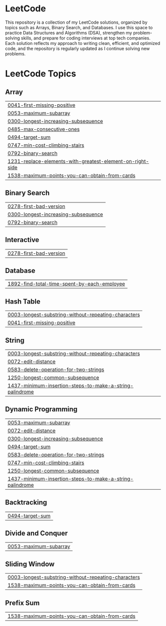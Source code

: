 # LeetCode
This repository is a collection of my LeetCode solutions, organized by topics such as Arrays, Binary Search, and Databases. I use this space to practice Data Structures and Algorithms (DSA), strengthen my problem-solving skills, and prepare for coding interviews at top tech companies. Each solution reflects my approach to writing clean, efficient, and optimized code, and the repository is regularly updated as I continue solving new problems.

<!---LeetCode Topics Start-->
# LeetCode Topics
## Array
|  |
| ------- |
| [0041-first-missing-positive](https://github.com/teenudeekshith982-ctrl/LeetCode/tree/master/0041-first-missing-positive) |
| [0053-maximum-subarray](https://github.com/teenudeekshith982-ctrl/LeetCode/tree/master/0053-maximum-subarray) |
| [0300-longest-increasing-subsequence](https://github.com/teenudeekshith982-ctrl/LeetCode/tree/master/0300-longest-increasing-subsequence) |
| [0485-max-consecutive-ones](https://github.com/teenudeekshith982-ctrl/LeetCode/tree/master/0485-max-consecutive-ones) |
| [0494-target-sum](https://github.com/teenudeekshith982-ctrl/LeetCode/tree/master/0494-target-sum) |
| [0747-min-cost-climbing-stairs](https://github.com/teenudeekshith982-ctrl/LeetCode/tree/master/0747-min-cost-climbing-stairs) |
| [0792-binary-search](https://github.com/teenudeekshith982-ctrl/LeetCode/tree/master/0792-binary-search) |
| [1231-replace-elements-with-greatest-element-on-right-side](https://github.com/teenudeekshith982-ctrl/LeetCode/tree/master/1231-replace-elements-with-greatest-element-on-right-side) |
| [1538-maximum-points-you-can-obtain-from-cards](https://github.com/teenudeekshith982-ctrl/LeetCode/tree/master/1538-maximum-points-you-can-obtain-from-cards) |
## Binary Search
|  |
| ------- |
| [0278-first-bad-version](https://github.com/teenudeekshith982-ctrl/LeetCode/tree/master/0278-first-bad-version) |
| [0300-longest-increasing-subsequence](https://github.com/teenudeekshith982-ctrl/LeetCode/tree/master/0300-longest-increasing-subsequence) |
| [0792-binary-search](https://github.com/teenudeekshith982-ctrl/LeetCode/tree/master/0792-binary-search) |
## Interactive
|  |
| ------- |
| [0278-first-bad-version](https://github.com/teenudeekshith982-ctrl/LeetCode/tree/master/0278-first-bad-version) |
## Database
|  |
| ------- |
| [1892-find-total-time-spent-by-each-employee](https://github.com/teenudeekshith982-ctrl/LeetCode/tree/master/1892-find-total-time-spent-by-each-employee) |
## Hash Table
|  |
| ------- |
| [0003-longest-substring-without-repeating-characters](https://github.com/teenudeekshith982-ctrl/LeetCode/tree/master/0003-longest-substring-without-repeating-characters) |
| [0041-first-missing-positive](https://github.com/teenudeekshith982-ctrl/LeetCode/tree/master/0041-first-missing-positive) |
## String
|  |
| ------- |
| [0003-longest-substring-without-repeating-characters](https://github.com/teenudeekshith982-ctrl/LeetCode/tree/master/0003-longest-substring-without-repeating-characters) |
| [0072-edit-distance](https://github.com/teenudeekshith982-ctrl/LeetCode/tree/master/0072-edit-distance) |
| [0583-delete-operation-for-two-strings](https://github.com/teenudeekshith982-ctrl/LeetCode/tree/master/0583-delete-operation-for-two-strings) |
| [1250-longest-common-subsequence](https://github.com/teenudeekshith982-ctrl/LeetCode/tree/master/1250-longest-common-subsequence) |
| [1437-minimum-insertion-steps-to-make-a-string-palindrome](https://github.com/teenudeekshith982-ctrl/LeetCode/tree/master/1437-minimum-insertion-steps-to-make-a-string-palindrome) |
## Dynamic Programming
|  |
| ------- |
| [0053-maximum-subarray](https://github.com/teenudeekshith982-ctrl/LeetCode/tree/master/0053-maximum-subarray) |
| [0072-edit-distance](https://github.com/teenudeekshith982-ctrl/LeetCode/tree/master/0072-edit-distance) |
| [0300-longest-increasing-subsequence](https://github.com/teenudeekshith982-ctrl/LeetCode/tree/master/0300-longest-increasing-subsequence) |
| [0494-target-sum](https://github.com/teenudeekshith982-ctrl/LeetCode/tree/master/0494-target-sum) |
| [0583-delete-operation-for-two-strings](https://github.com/teenudeekshith982-ctrl/LeetCode/tree/master/0583-delete-operation-for-two-strings) |
| [0747-min-cost-climbing-stairs](https://github.com/teenudeekshith982-ctrl/LeetCode/tree/master/0747-min-cost-climbing-stairs) |
| [1250-longest-common-subsequence](https://github.com/teenudeekshith982-ctrl/LeetCode/tree/master/1250-longest-common-subsequence) |
| [1437-minimum-insertion-steps-to-make-a-string-palindrome](https://github.com/teenudeekshith982-ctrl/LeetCode/tree/master/1437-minimum-insertion-steps-to-make-a-string-palindrome) |
## Backtracking
|  |
| ------- |
| [0494-target-sum](https://github.com/teenudeekshith982-ctrl/LeetCode/tree/master/0494-target-sum) |
## Divide and Conquer
|  |
| ------- |
| [0053-maximum-subarray](https://github.com/teenudeekshith982-ctrl/LeetCode/tree/master/0053-maximum-subarray) |
## Sliding Window
|  |
| ------- |
| [0003-longest-substring-without-repeating-characters](https://github.com/teenudeekshith982-ctrl/LeetCode/tree/master/0003-longest-substring-without-repeating-characters) |
| [1538-maximum-points-you-can-obtain-from-cards](https://github.com/teenudeekshith982-ctrl/LeetCode/tree/master/1538-maximum-points-you-can-obtain-from-cards) |
## Prefix Sum
|  |
| ------- |
| [1538-maximum-points-you-can-obtain-from-cards](https://github.com/teenudeekshith982-ctrl/LeetCode/tree/master/1538-maximum-points-you-can-obtain-from-cards) |
<!---LeetCode Topics End-->
